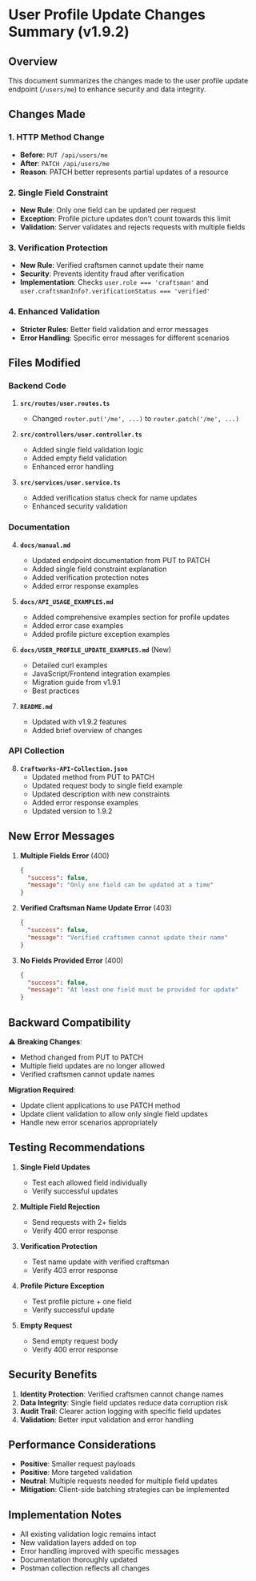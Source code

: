 # User Profile Update Changes Summary (v1.9.2)

## Overview

This document summarizes the changes made to the user profile update endpoint (`/users/me`) to enhance security and data integrity.

## Changes Made

### 1. HTTP Method Change

- **Before**: `PUT /api/users/me`
- **After**: `PATCH /api/users/me`
- **Reason**: PATCH better represents partial updates of a resource

### 2. Single Field Constraint

- **New Rule**: Only one field can be updated per request
- **Exception**: Profile picture updates don't count towards this limit
- **Validation**: Server validates and rejects requests with multiple fields

### 3. Verification Protection

- **New Rule**: Verified craftsmen cannot update their name
- **Security**: Prevents identity fraud after verification
- **Implementation**: Checks `user.role === 'craftsman'` and `user.craftsmanInfo?.verificationStatus === 'verified'`

### 4. Enhanced Validation

- **Stricter Rules**: Better field validation and error messages
- **Error Handling**: Specific error messages for different scenarios

## Files Modified

### Backend Code

1. **`src/routes/user.routes.ts`**

   - Changed `router.put('/me', ...)` to `router.patch('/me', ...)`

2. **`src/controllers/user.controller.ts`**

   - Added single field validation logic
   - Added empty field validation
   - Enhanced error handling

3. **`src/services/user.service.ts`**
   - Added verification status check for name updates
   - Enhanced security validation

### Documentation

4. **`docs/manual.md`**

   - Updated endpoint documentation from PUT to PATCH
   - Added single field constraint explanation
   - Added verification protection notes
   - Added error response examples

5. **`docs/API_USAGE_EXAMPLES.md`**

   - Added comprehensive examples section for profile updates
   - Added error case examples
   - Added profile picture exception examples

6. **`docs/USER_PROFILE_UPDATE_EXAMPLES.md`** (New)

   - Detailed curl examples
   - JavaScript/Frontend integration examples
   - Migration guide from v1.9.1
   - Best practices

7. **`README.md`**
   - Updated with v1.9.2 features
   - Added brief overview of changes

### API Collection

8. **`Craftworks-API-Collection.json`**
   - Updated method from PUT to PATCH
   - Updated request body to single field example
   - Updated description with new constraints
   - Added error response examples
   - Updated version to 1.9.2

## New Error Messages

1. **Multiple Fields Error** (400)

   ```json
   {
     "success": false,
     "message": "Only one field can be updated at a time"
   }
   ```

2. **Verified Craftsman Name Update Error** (403)

   ```json
   {
     "success": false,
     "message": "Verified craftsmen cannot update their name"
   }
   ```

3. **No Fields Provided Error** (400)
   ```json
   {
     "success": false,
     "message": "At least one field must be provided for update"
   }
   ```

## Backward Compatibility

⚠️ **Breaking Changes**:

- Method changed from PUT to PATCH
- Multiple field updates are no longer allowed
- Verified craftsmen cannot update names

**Migration Required**:

- Update client applications to use PATCH method
- Update client validation to allow only single field updates
- Handle new error scenarios appropriately

## Testing Recommendations

1. **Single Field Updates**

   - Test each allowed field individually
   - Verify successful updates

2. **Multiple Field Rejection**

   - Send requests with 2+ fields
   - Verify 400 error response

3. **Verification Protection**

   - Test name update with verified craftsman
   - Verify 403 error response

4. **Profile Picture Exception**

   - Test profile picture + one field
   - Verify successful update

5. **Empty Request**
   - Send empty request body
   - Verify 400 error response

## Security Benefits

1. **Identity Protection**: Verified craftsmen cannot change names
2. **Data Integrity**: Single field updates reduce data corruption risk
3. **Audit Trail**: Clearer action logging with specific field updates
4. **Validation**: Better input validation and error handling

## Performance Considerations

- **Positive**: Smaller request payloads
- **Positive**: More targeted validation
- **Neutral**: Multiple requests needed for multiple field updates
- **Mitigation**: Client-side batching strategies can be implemented

## Implementation Notes

- All existing validation logic remains intact
- New validation layers added on top
- Error handling improved with specific messages
- Documentation thoroughly updated
- Postman collection reflects all changes
